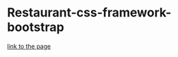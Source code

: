 # Restaurant-css-framework-bootstrap
[link to the page](https://thierno953.github.io/Restaurant-css-framework-bootstrap)